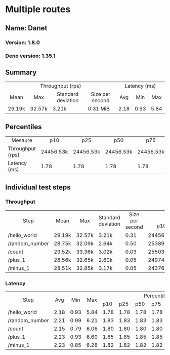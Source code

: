 # Multiple routes
## Name: Danet 

### Version: 1.8.0
### Deno version: 1.35.1

## Summary
<table>
<tr>
    <td align="center" colspan="4">Throughput (rps)</td>
    <td align="center" colspan="3">Latency (ms)</td>
</tr>
<tr>
    <td align="center">Mean</td>
    <td align="center">Max</td>
    <td align="center">Standard deviation</td>
    <td align="center">Size per second</td>
    <td align="center">Avg</td>
    <td align="center">Min</td>
    <td align="center">Max</td>
</tr>
<tr>
    <td>29.19k</td>
    <td>32.57k</td>
    <td>3.21k</td>
    <td>0.31 MiB</td>
    <td>2.18</td>
    <td>0.93</td>
    <td>5.84</td>
</tr>
</table>

## Percentiles

<table>
<tr>
  <td align="center">Mesaure</td>
  <td align="center">p10</td>
  <td align="center">p25</td>
  <td align="center">p50</td>
  <td align="center">p75</td>
  <td align="center">p90</td>
  <td align="center">p95</td>
  <td align="center">p99</td>
</tr>
<tr>
  <td>Throughput (rps)</td>
  <td>24456.53k</td>
  <td>24456.53k</td>
  <td>24456.53k</td>
  <td>24456.53k</td>
  <td>31874.17k</td>
  <td>32140.25k</td>
  <td>32569.93k</td>
</tr>
<tr>
  <td>Latency (ms)</td>
  <td>1.78</td>
  <td>1.78</td>
  <td>1.78</td>
  <td>1.78</td>
  <td>2.77</td>
  <td>3.10</td>
  <td>4.48</td>
</tr>
</table>

## Individual test steps

### Throughput

<table>
<tr>
  <td align="center" rowspan="2">Step</td>
  <td align="center" rowspan="2">Mean</td>
  <td align="center" rowspan="2">Max</td>
  <td align="center" rowspan="2">Standard deviation</td>
  <td align="center" rowspan="2">Size per second</td>
  <td align="center" colspan="7">Percentiles</td>
</tr>
<tr>
  <!-- still Step -->
  <!-- still Mean -->
  <!-- still Max -->
  <!-- still Standard deviation -->
  <!-- still Size per second -->
  <td align="center">p10</td>
  <td align="center">p25</td>
  <td align="center">p50</td>
  <td align="center">p75</td>
  <td align="center">p90</td>
  <td align="center">p95</td>
  <td align="center">p99</td>
</tr>
<tr>
  <td>/hello_world</td>
  <td>29.19k</td>
  <td>32.57k</td>
  <td>3.21k</td>
  <td>0.31</td>
  <td>24456.53k</td>
  <td>24456.53k</td>
  <td>24456.53k</td>
  <td>24456.53k</td>
  <td>31874.17k</td>
  <td>32140.25k</td>
  <td>32569.93k</td>
</tr><tr>
  <td>/random_number</td>
  <td>28.75k</td>
  <td>32.09k</td>
  <td>2.64k</td>
  <td>0.50</td>
  <td>25389.79k</td>
  <td>25389.79k</td>
  <td>25389.79k</td>
  <td>25389.79k</td>
  <td>31537.78k</td>
  <td>31968.75k</td>
  <td>32089.33k</td>
</tr><tr>
  <td>/count</td>
  <td>29.52k</td>
  <td>33.36k</td>
  <td>3.02k</td>
  <td>0.03</td>
  <td>25503.74k</td>
  <td>25503.74k</td>
  <td>25503.74k</td>
  <td>25503.74k</td>
  <td>32194.58k</td>
  <td>32921.38k</td>
  <td>33363.99k</td>
</tr><tr>
  <td>/plus_1</td>
  <td>28.56k</td>
  <td>32.65k</td>
  <td>2.60k</td>
  <td>0.05</td>
  <td>24974.10k</td>
  <td>24974.10k</td>
  <td>24974.10k</td>
  <td>24974.10k</td>
  <td>30851.38k</td>
  <td>31873.48k</td>
  <td>32649.40k</td>
</tr><tr>
  <td>/minus_1</td>
  <td>28.51k</td>
  <td>32.85k</td>
  <td>3.17k</td>
  <td>0.05</td>
  <td>24376.71k</td>
  <td>24376.71k</td>
  <td>24376.71k</td>
  <td>24376.71k</td>
  <td>31886.83k</td>
  <td>32247.76k</td>
  <td>32850.78k</td>
</tr></table>

### Latency

<table>
<tr>
  <td align="center" rowspan="2">Step</td>
  <td align="center" rowspan="2">Avg</td>
  <td align="center" rowspan="2">Min</td>
  <td align="center" rowspan="2">Max</td>
  <td align="center" colspan="7">Percentiles</td>
</tr>
<tr>
  <!-- still Avg -->
  <!-- still Min -->
  <!-- still Max -->
  <td>p10</td>
  <td>p25</td>
  <td>p50</td>
  <td>p75</td>
  <td>p90</td>
  <td>p95</td>
  <td>p99</td>
</tr>
<tr>
  <td>/hello_world</td>
  <td>2.18</td>
  <td>0.93</td>
  <td>5.84</td>
  <td>1.78</td>
  <td>1.78</td>
  <td>1.78</td>
  <td>1.78</td>
  <td>2.77</td>
  <td>3.10</td>
  <td>4.48</td>
</tr><tr>
  <td>/random_number</td>
  <td>2.21</td>
  <td>0.99</td>
  <td>6.21</td>
  <td>1.83</td>
  <td>1.83</td>
  <td>1.83</td>
  <td>1.83</td>
  <td>2.81</td>
  <td>3.13</td>
  <td>4.40</td>
</tr><tr>
  <td>/count</td>
  <td>2.15</td>
  <td>0.79</td>
  <td>6.06</td>
  <td>1.80</td>
  <td>1.80</td>
  <td>1.80</td>
  <td>1.80</td>
  <td>2.77</td>
  <td>3.06</td>
  <td>3.92</td>
</tr><tr>
  <td>/plus_1</td>
  <td>2.23</td>
  <td>0.93</td>
  <td>6.60</td>
  <td>1.85</td>
  <td>1.85</td>
  <td>1.85</td>
  <td>1.85</td>
  <td>2.81</td>
  <td>3.09</td>
  <td>3.99</td>
</tr><tr>
  <td>/minus_1</td>
  <td>2.23</td>
  <td>0.85</td>
  <td>6.28</td>
  <td>1.82</td>
  <td>1.82</td>
  <td>1.82</td>
  <td>1.82</td>
  <td>2.82</td>
  <td>3.23</td>
  <td>3.93</td>
</tr></table>
